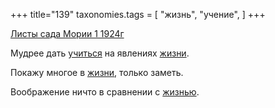 +++
title="139"
taxonomies.tags = [
 "жизнь",
 "учение",
]
+++

[Листы сада Мории 1 1924г](/agni/1924)

Мудрее дать [учиться](/tags/учение) на явлениях [жизни](/tags/жизнь).   

Покажу многое в [жизни](/tags/жизнь), только заметь.   

Воображение ничто в сравнении с [жизнью](/tags/жизнь).   

